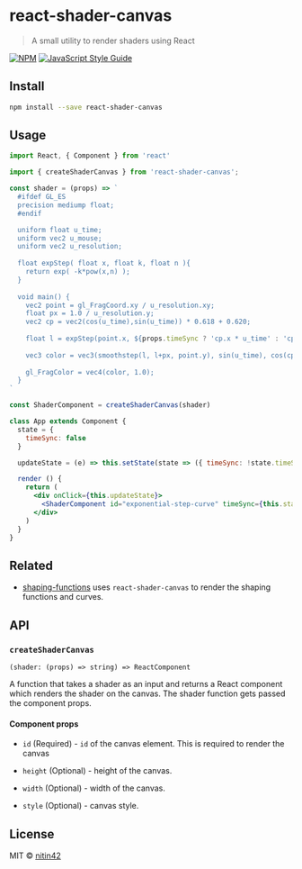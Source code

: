 # react-shader-canvas

> A small utility to render shaders using React

[![NPM](https://img.shields.io/npm/v/react-shader-canvas.svg)](https://www.npmjs.com/package/react-shader-canvas) [![JavaScript Style Guide](https://img.shields.io/badge/code_style-standard-brightgreen.svg)](https://standardjs.com)

## Install

```bash
npm install --save react-shader-canvas
```

## Usage

```jsx
import React, { Component } from 'react'

import { createShaderCanvas } from 'react-shader-canvas';

const shader = (props) => `
  #ifdef GL_ES
  precision mediump float;
  #endif

  uniform float u_time;
  uniform vec2 u_mouse;
  uniform vec2 u_resolution;
  
  float expStep( float x, float k, float n ){
    return exp( -k*pow(x,n) );
  }
  
  void main() {
    vec2 point = gl_FragCoord.xy / u_resolution.xy;
    float px = 1.0 / u_resolution.y;
    vec2 cp = vec2(cos(u_time),sin(u_time)) * 0.618 + 0.620;
  
    float l = expStep(point.x, ${props.timeSync ? 'cp.x * u_time' : 'cp.x'}, ${props.timeSync ? 'cp.y * u_time' : 'cp.y'});
    
    vec3 color = vec3(smoothstep(l, l+px, point.y), sin(u_time), cos(cp.y) * 0.5);
      
    gl_FragColor = vec4(color, 1.0);
  }
`

const ShaderComponent = createShaderCanvas(shader)

class App extends Component {
  state = {
    timeSync: false
  }

  updateState = (e) => this.setState(state => ({ timeSync: !state.timeSync }))

  render () {
    return (
      <div onClick={this.updateState}>
        <ShaderComponent id="exponential-step-curve" timeSync={this.state.timeSync} />
      </div>
    )
  }
}
```

## Related

* [shaping-functions](https://github.com/nitin42/shaping-functions) uses `react-shader-canvas` to render the shaping functions and curves.

## API

### `createShaderCanvas`

`(shader: (props) => string) => ReactComponent`

A function that takes a shader as an input and returns a React component which renders the shader on the canvas. The shader function gets passed the component props.

#### Component props

* `id` (Required) - `id` of the canvas element. This is required to render the canvas

* `height` (Optional) - height of the canvas.

* `width` (Optional) - width of the canvas.

* `style` (Optional) - canvas style.

## License

MIT © [nitin42](https://github.com/nitin42)

